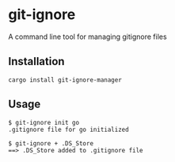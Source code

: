 # git-ignore

A command line tool for managing gitignore files

## Installation

```
cargo install git-ignore-manager
```

## Usage

```
$ git-ignore init go
.gitignore file for go initialized

$ git-ignore + .DS_Store
==> .DS_Store added to .gitignore file
```
